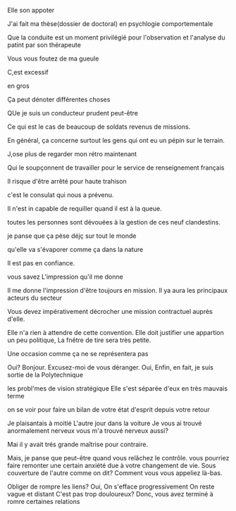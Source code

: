 Elle son appoter

J'ai fait ma thèse(dossier de doctoral) en psychlogie comportementale

Que la conduite est un moment privilégié pour l'observation et l'analyse du patint par son thérapeute

Vous vous foutez de ma gueule

C,est excessif

en gros

Ça peut dénoter différentes choses

QUe je suis un conducteur prudent peut-être

Ce qui est le cas de beaucoup de soldats revenus de missions.

En général, ça concerne surtout les gens qui ont eu un pépin sur le terrain.

J,ose plus de regarder mon rétro maintenant

Qui le soupçonnent de travailler pour le service de renseignement français 

Il risque d'être arrêté pour haute trahison

c'est le consulat qui nous a prévenu. 

Il n'est in capable de requiller quand il est à la queue.

toutes les personnes sont dévouées à la gestion de ces neuf clandestins.

je panse que ça pèse déjç sur tout le monde 
 
 qu'elle va s'évaporer comme ça dans la nature

 Il est pas en confiance.

 vous savez L'impression qu'il me donne

 Il me donne l'impression d'être toujours en mission.
 Il ya aura les principaux acteurs du secteur

Vous devez impérativement décrocher une mission contractuel auprès d'elle.

Elle n'a rien à attendre de cette convention.
Elle doit justifier une appartion un peu politique, La fnêtre de tire sera très petite.

Une occasion comme ça ne se représentera pas

Oui? Bonjour. Excusez-moi de vous déranger.
Oui, Enfin, en fait, je suis sortie de la Polytechnique

les probl'mes de vision stratégique
Elle s'est séparée d'eux en très mauvais terme

on se voir  pour faire un bilan de votre état d'esprit depuis votre retour

Je plaisantais à moitié L'autre jour dans la voiture
Je vous ai trouvé anormalement nerveux
vous m'a trouvé nerveux aussi?

Mai il y avait trés grande maîtrise pour contraire.

Mais, je panse que peut-être quand vous relâchez le contrôle.
vous pourriez faire remonter une certain anxiété due à votre changement de vie. 
Sous couverture de l'autre comme on dit?
Comment vous vous appeliez là-bas.

Obliger de rompre les liens?
Oui, On s'efface progressivement
On reste vague et distant
C'est pas trop douloureux?
Donc, vous avez terminé à romre certaines relations